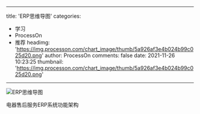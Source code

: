 
---
title: 'ERP思维导图'
categories: 
 - 学习
 - ProcessOn
 - 推荐
headimg: 'https://img.processon.com/chart_image/thumb/5a926af3e4b024b99c025d20.png'
author: ProcessOn
comments: false
date: 2021-11-26 10:23:25
thumbnail: 'https://img.processon.com/chart_image/thumb/5a926af3e4b024b99c025d20.png'
---

<div>   
<img class="thumb" alt="ERP思维导图" src="https://img.processon.com/chart_image/thumb/5a926af3e4b024b99c025d20.png" referrerpolicy="no-referrer">
<p>电器售后服务ERP系统功能架构</p>  
</div>
            